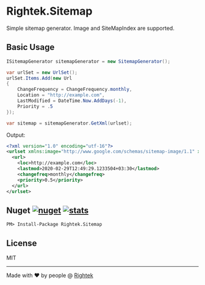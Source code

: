 # Rightek.Sitemap
Simple sitemap generator. Image and SiteMapIndex are supported.

## Basic Usage
```cs
ISitemapGenerator sitemapGenerator = new SitemapGenerator();

var urlSet = new UrlSet();
urlSet.Items.Add(new Url
{
	ChangeFrequency = ChangeFrequency.monthly,
	Location = "http://example.com",
	LastModified = DateTime.Now.AddDays(-1),
	Priority = .5
});

var sitemap = sitemapGenerator.GetXml(urlset);
```
Output:
```xml
<?xml version="1.0" encoding="utf-16"?>
<urlset xmlns:image="http://www.google.com/schemas/sitemap-image/1.1" xmlns="http://www.sitemaps.org/schemas/sitemap/0.9">
  <url>
    <loc>http://example.com</loc>
    <lastmod>2020-02-29T12:49:29.1233504+03:30</lastmod>
    <changefreq>monthly</changefreq>
    <priority>0.5</priority>
  </url>
</urlset>
```

## Nuget [![nuget](https://img.shields.io/nuget/v/Rightek.Sitemap.svg?color=%23268bd2&style=flat-square)](https://www.nuget.org/packages/Rightek.Sitemap) [![stats](https://img.shields.io/nuget/dt/Rightek.Sitemap.svg?color=%2382b414&style=flat-square)](https://www.nuget.org/stats/packages/Rightek.Sitemap?groupby=Version)

`PM> Install-Package Rightek.Sitemap`

## License
MIT

---
Made with ♥ by people @ [Rightek](http://rightek.ir)
